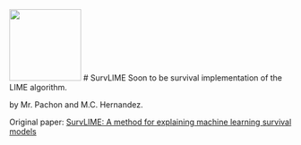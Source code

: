 <img src="https://github.com/CarlosHernandezP/SurvLIME/blob/master/logo.png" width="128" height="128">
# SurvLIME
Soon to be survival implementation of the LIME algorithm.

by Mr. Pachon and M.C. Hernandez.

Original paper: [SurvLIME: A method for explaining machine learning survival
models](https://arxiv.org/pdf/2003.08371.pdf) 
